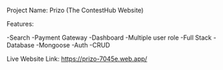 Project Name: Prizo (The ContestHub Website)

Features:

-Search
-Payment Gateway
-Dashboard
-Multiple user role
-Full Stack
-Database
-Mongoose
-Auth
-CRUD


Live Website Link: https://prizo-7045e.web.app/